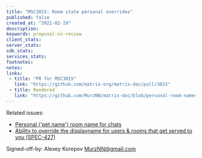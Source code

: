 ```yaml
---
title: "MSC3015: Room state personal overrides"
published: false
created_at: "2021-02-19"
description:
keywords: proposal-in-review
client_stats:
server_stats:
sdk_stats:
services_stats:
footnotes:
notes:
links:
 - title: "PR for MSC3015"
   link: "https://github.com/matrix-org/matrix-doc/pull/3015"
 - title: Rendered
   link: "https://github.com/MurzNN/matrix-doc/blob/personal-room-names/proposals/3015-room-personal-overrides.md"
---
```


Related issues:
- [Personal ('pet name') room name for chats](https://github.com/vector-im/element-web/issues/3130)
- [Ability to override the displayname for users & rooms that get served to you (SPEC-427)](https://github.com/matrix-org/matrix-doc/issues/690)

Signed-off-by: Alexey Korepov <MurzNN@gmail.com>
